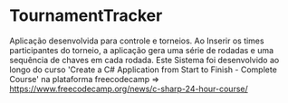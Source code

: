 # TournamentTracker
Aplicação desenvolvida para controle e torneios. Ao Inserir os times participantes do torneio, a aplicação gera uma série de rodadas e uma sequência de chaves em cada rodada. Este Sistema foi desenvolvido ao longo do curso 'Create a C# Application from Start to Finish - Complete Course' na plataforma freecodecamp => https://www.freecodecamp.org/news/c-sharp-24-hour-course/
